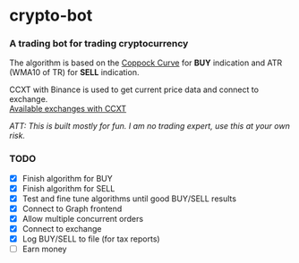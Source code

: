 # crypto-bot
### A trading bot for trading cryptocurrency

The algorithm is based on the <a href="https://en.wikipedia.org/wiki/Coppock_curve" target="_blank">Coppock Curve</a> for **BUY** indication and ATR (WMA10 of TR) for **SELL** indication.

CCXT with Binance is used to get current price data and connect to exchange.  
<a href="https://ccxt.readthedocs.io/en/latest/manual.html#exchanges" target="_blank">Available exchanges with CCXT</a>

_ATT: This is built mostly for fun. I am no trading expert, use this at your own risk._

### TODO

- [x] Finish algorithm for BUY
- [x] Finish algorithm for SELL
- [x] Test and fine tune algorithms until good BUY/SELL results
- [x] Connect to Graph frontend
- [x] Allow multiple concurrent orders
- [x] Connect to exchange
- [x] Log BUY/SELL to file (for tax reports)
- [ ] Earn money
